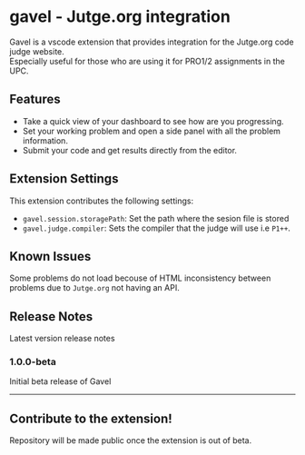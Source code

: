 # gavel - Jutge.org integration

Gavel is a vscode extension that provides integration for the Jutge.org code judge website.  
Especially useful for those who are using it for PRO1/2 assignments in the UPC.

## Features

- Take a quick view of your dashboard to see how are you progressing.
- Set your working problem and open a side panel with all the problem information.
- Submit your code and get results directly from the editor.

## Extension Settings

This extension contributes the following settings:

* `gavel.session.storagePath`: Set the path where the sesion file is stored
* `gavel.judge.compiler`: Sets the compiler that the judge will use i.e `P1++`.

## Known Issues

Some problems do not load becouse of HTML inconsistency between problems due to `Jutge.org` not having an API.

## Release Notes

Latest version release notes

### 1.0.0-beta

Initial beta release of Gavel

---

## Contribute to the extension!
Repository will be made public once the extension is out of beta.
